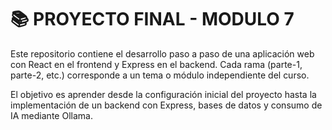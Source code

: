 # 📚 PROYECTO FINAL - MODULO 7

Este repositorio contiene el desarrollo paso a paso de una aplicación web con React en el frontend y Express en el backend. Cada rama (parte-1, parte-2, etc.) corresponde a un tema o módulo independiente del curso.

El objetivo es aprender desde la configuración inicial del proyecto hasta la implementación de un backend con Express, bases de datos y consumo de IA mediante Ollama.
